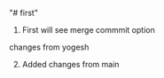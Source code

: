 "# first" 
1. First will see merge commmit option

changes from yogesh

2. Added changes from main

